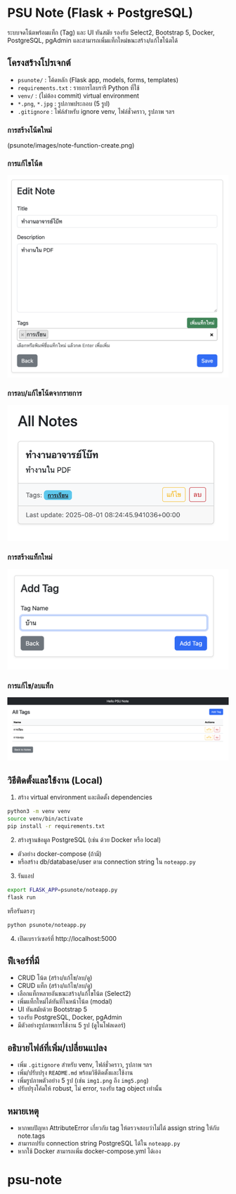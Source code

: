 # PSU Note (Flask + PostgreSQL)

ระบบจดโน้ตพร้อมแท็ก (Tag) และ UI ทันสมัย รองรับ Select2, Bootstrap 5, Docker, PostgreSQL, pgAdmin และสามารถเพิ่มแท็กใหม่ขณะสร้าง/แก้ไขโน้ตได้

## โครงสร้างโปรเจกต์

- `psunote/` : โค้ดหลัก (Flask app, models, forms, templates)
- `requirements.txt` : รายการไลบรารี Python ที่ใช้
- `venv/` : (ไม่ต้อง commit) virtual environment
- `*.png`, `*.jpg` : รูปภาพประกอบ (5 รูป)
- `.gitignore` : ไฟล์สำหรับ ignore venv, ไฟล์ชั่วคราว, รูปภาพ ฯลฯ

### การสร้างโน้ตใหม่
(psunote/images/note-function-create.png)

### การแก้ไขโน้ต
![note-function-edit-note](/images/note-function-edit-note.png)

### การลบ/แก้ไขโน้ตจากรายการ
![note-function-del-edit](/images/note-function-del-edit.png)

### การสร้างแท็กใหม่
![tag-function-2-create](/images/tag-function-2-create.png)

### การแก้ไข/ลบแท็ก
![tag-function-1-edit_and_del](/images/tag-function-1-edit_and_del.png)

## วิธีติดตั้งและใช้งาน (Local)

1. สร้าง virtual environment และติดตั้ง dependencies

```bash
python3 -m venv venv
source venv/bin/activate
pip install -r requirements.txt
```

2. สร้างฐานข้อมูล PostgreSQL (เช่น ด้วย Docker หรือ local)

- ตัวอย่าง docker-compose (ถ้ามี)
- หรือสร้าง db/database/user ตาม connection string ใน `noteapp.py`

3. รันแอป

```bash
export FLASK_APP=psunote/noteapp.py
flask run
```

หรือรันตรงๆ

```bash
python psunote/noteapp.py
```

4. เปิดเบราว์เซอร์ที่ http://localhost:5000

## ฟีเจอร์ที่มี

- CRUD โน้ต (สร้าง/แก้ไข/ลบ/ดู)
- CRUD แท็ก (สร้าง/แก้ไข/ลบ/ดู)
- เลือกแท็กหลายอันขณะสร้าง/แก้ไขโน้ต (Select2)
- เพิ่มแท็กใหม่ได้ทันทีในหน้าโน้ต (modal)
- UI ทันสมัยด้วย Bootstrap 5
- รองรับ PostgreSQL, Docker, pgAdmin
- มีตัวอย่างรูปภาพการใช้งาน 5 รูป (ดูในโฟลเดอร์)

## อธิบายไฟล์ที่เพิ่ม/เปลี่ยนแปลง

- เพิ่ม `.gitignore` สำหรับ venv, ไฟล์ชั่วคราว, รูปภาพ ฯลฯ
- เพิ่ม/ปรับปรุง `README.md` พร้อมวิธีติดตั้งและใช้งาน
- เพิ่มรูปภาพตัวอย่าง 5 รูป (เช่น `img1.png` ถึง `img5.png`)
- ปรับปรุงโค้ดให้ robust, ไม่ error, รองรับ tag object เท่านั้น

## หมายเหตุ
- หากพบปัญหา AttributeError เกี่ยวกับ tag ให้ตรวจสอบว่าไม่ได้ assign string ให้กับ note.tags
- สามารถปรับ connection string PostgreSQL ได้ใน `noteapp.py`
- หากใช้ Docker สามารถเพิ่ม docker-compose.yml ได้เอง
# psu-note
